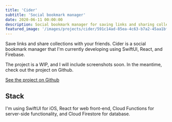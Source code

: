 ```yaml
---
title: 'Cider'
subtitle: 'Social bookmark manager'
date: 2020-06-11 00:00:00
description: Social bookmark manager for saving links and sharing collections with friends. WIP. Made with Swift, React, Node.js, and Firebase.
featured_image: '/images/projects/cider/591c14ad-85ea-4c63-b7a2-45aa1bf2be27.png'
---
```


Save links and share collections with your friends. Cider is a social bookmark manager that I'm currently developing using SwiftUI, React, and Firebase. 

The project is a WIP, and I will include screenshots soon. In the meantime, check out the project on Github. 

<a href="https://github.com/cider-app" class="button button--large">See the project on Github</a>

## Stack 

I'm using SwiftUI for iOS, React for web front-end, Cloud Functions for server-side functionality, and Cloud Firestore for database.
